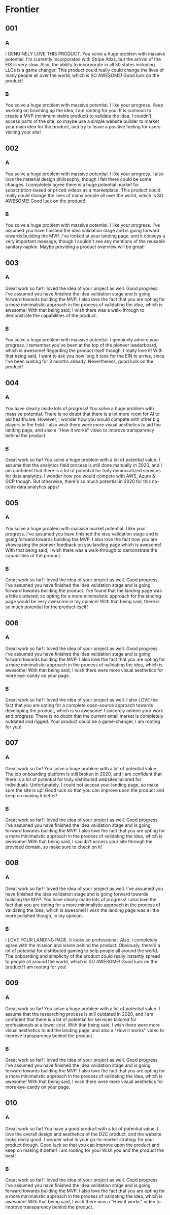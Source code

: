 # Frontier

## 001

### A

I GENUINELY LOVE THIS PRODUCT. You solve a huge problem with massive potential. I'm currently incorporated with Stripe Atlas, but the arrival of the EIS is very slow. Also, the ability to incorporate in all 50 states including LLCs is a game changer. This product could really could change the lives of many people all over the world, which is SO AWESOME! Good luck on the product!

### B

You solve a huge problem with massive potential. I like your progress. Keep working on brushing up the idea, I am rooting for you! It is common to create a MVP (minimum viable product) to validate the idea. I couldn't access parts of the site, so maybe use a simple website builder to market your main idea for the product, and try to leave a positive feeling for users visiting your site!

## 002

### A

You solve a huge problem with massive potential. I like your progress. I also love the material design philosophy, though I felt there could be some changes. I completely agree there is a huge potential market for subscription-based or priced videos as a marketplace. This product could really could change the lives of many people all over the world, which is SO AWESOME! Good luck on the product!

### B

You solve a huge problem with massive potential. I like your progress. I've assumed you have finished the idea validation stage and is going forward towards building the MVP. I've looked at your landing page, and it conveys a very important message, though I couldn't see any mentions of the reusable sanitary napkin. Maybe providing a product overview will be great!

## 003

### A

Great work so far! I loved the idea of your project as well. Good progress. I've assumed you have finished the idea validation stage and is going forward towards building the MVP. I also love the fact that you are opting for a more minimalistic approach in the process of validating the idea, which is awesome! With that being said, I wish there was a walk-through to demonstrate the capabilities of the product.

### B

You solve a huge problem with massive potential. I genuinely admire your progress. I remember you've been at the top of the pioneer leaderboard, which is awesome! Regarding the product itself though, I really love it! With that being said, I want to ask you how long it took for the EIN to arrive, since I've been waiting for 3 months already. Nevertheless, good luck on the product!

## 004

### A

You have clearly made lots of progress! You solve a huge problem with massive potential. There is no doubt that there is a lot more room for AI to aid healthcare. However, I wonder how you would compete with other big players in the field. I also wish there were more visual aesthetics to aid the landing page, and also a "How it works" video to improve transparency behind the product.

### B

Great work so far! You solve a huge problem with a lot of potential value. I assume that the analytics field process is still done manually in 2020, and I am confident that there is a lot of potential for truly democratized services for data analytics. I wonder how you would compete with AWS, Azure & GCP though. But otherwise, there's so much potential in 2020 for this no-code data analytics apps!

## 005

### A

You solve a huge problem with massive market potential. I like your progress. I've assumed you have finished the idea validation stage and is going forward towards building the MVP. I also love the fact how you are showcasing the pioneer feedback on you landing page which is awesome! With that being said, I wish there was a walk-through to demonstrate the capabilities of the product.

### B

Great work so far! I loved the idea of your project as well. Good progress. I've assumed you have finished the idea validation stage and is going forward towards building the product. I've found that the landing page was a little cluttered, so opting for a more minimalistic approach for the landing page would be very awesome in my opinion! With that being said, there is so much potential for the product itself!

## 006

### A

Great work so far! I loved the idea of your project as well. Good progress. I've assumed you have finished the idea validation stage and is going forward towards building the MVP. I also love the fact that you are opting for a more minimalistic approach in the process of validating the idea, which is awesome! With that being said, I wish there were more visual aesthetics for more eye-candy on your page.

### B

Great work so far! I loved the idea of your project as well. I also LOVE the fact that you are opting for a complete open-source approach towards developing the product, which is so awesome! I sincerely admire your work and progress. There is no doubt that the current email market is completely outdated and rigged. Your product could be a game-changer, I am rooting for you!

## 007

### A

Great work so far! You solve a huge problem with a lot of potential value. The job onboarding platform is still broken in 2020, and I am confident that there is a lot of potential for truly distributed websites tailored for individuals. Unfortunately, I could not access your landing page, so make sure the site is up! Good luck so that you can improve upon the product and keep on making it better!

### B

Great work so far! I loved the idea of your project as well. Good progress. I've assumed you have finished the idea validation stage and is going forward towards building the MVP. I also love the fact that you are opting for a more minimalistic approach in the process of validating the idea, which is awesome! With that being said, I couldn't access your site through the provided domain, so make sure to check on it!

## 008

### A

Great work so far! I loved the idea of your project as well. I've assumed you have finished the idea validation stage and is going forward towards building the MVP. You have clearly made lots of progress! I also love the fact that you are opting for a more minimalistic approach in the process of validating the idea, which is awesome! I wish the landing page was a little more polished though, in my opinion.

### B

I LOVE YOUR LANDING PAGE. It looks so professional. Also, I completely agree with the mission and vision behind the product. Obviously, there's a lot of potential for distributed gaming to help people all around the world. The onboarding and simplicity of the product could really instantly spread to people all around the world, which is SO AWESOME! Good luck on the product! I am rooting for you!

## 009

### A

Great work so far! You solve a huge problem with a lot of potential value. I assume that the researching process is still outdated in 2020, and I am confident that there is a lot of potential for services tailored for professionals at a lower cost. With that being said, I wish there were more visual aesthetics to aid the landing page, and also a "How it works" video to improve transparency behind the product.

### B

Great work so far! I loved the idea of your project as well. Good progress. I've assumed you have finished the idea validation stage and is going forward towards building the MVP. I also love the fact that you are opting for a more minimalistic approach in the process of validating the idea, which is awesome! With that being said, I wish there were more visual aesthetics for more eye-candy on your page.

## 010

### A

Great work so far! You have a good product with a lot of potential value. I love the overall design and aesthetics of the D2C product, and the website looks really good. I wonder what is your go-to-market strategy for your product though. Good luck so that you can improve upon the product and keep on making it better! I am rooting for you! Wish you and the product the best!

### B

Great work so far! I loved the idea of your project as well. Good progress. I've assumed you have finished the idea validation stage and is going forward towards building the MVP. I also love the fact that you are opting for a more minimalistic approach in the process of validating the idea, which is awesome! With that being said, I wish there was a "How it works" video to improve transparency behind the product.
